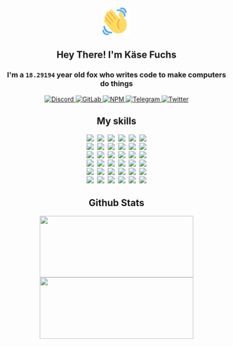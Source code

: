 <div><p align=center><img src=./resources/images/wave.gif width=64px height=64px></p><h2 align=center>Hey There! I'm Käse Fuchs</h2><h3 align=center>I'm a <code>18.29194</code> year old fox who writes code to make computers do things</h3><p align=center><a href=https://discord.com/users/507526681125322772><img alt=Discord src="https://img.shields.io/badge/Discord-5865F2?logo=discord&logoColor=white&style=flat-square#a94decf2bbd717265ff3b17e00ad39c1"> </a><a href=https://gitlab.com/kasefuchs><img alt=GitLab src="https://img.shields.io/badge/GitLab-330F63?logo=gitlab&logoColor=white&style=flat-square#a94decf2bbd717265ff3b17e00ad39c1"> </a><a href=https://npmjs.com/~kasefuchs><img alt=NPM src="https://img.shields.io/badge/NPM-CB3837?logo=npm&logoColor=white&style=flat-square#a94decf2bbd717265ff3b17e00ad39c1"> </a><a href=https://t.me/kasefuchs><img alt=Telegram src="https://img.shields.io/badge/Telegram-2CA5E0?logo=telegram&logoColor=white&style=flat-square#a94decf2bbd717265ff3b17e00ad39c1"> </a><a href=https://twitter.com/kasefuchs><img alt=Twitter src="https://img.shields.io/badge/Twitter-1DA1F2?logo=twitter&logoColor=white&style=flat-square#a94decf2bbd717265ff3b17e00ad39c1"></a></p><h2 align=center>My skills</h2><p align=center><a href=https://aws.amazon.com/ ><picture><source srcset="https://skillicons.dev/icons?i=aws&theme=dark#a94decf2bbd717265ff3b17e00ad39c1" media="(prefers-color-scheme: dark)"><source srcset="https://skillicons.dev/icons?i=aws&theme=light#a94decf2bbd717265ff3b17e00ad39c1" media="(prefers-color-scheme: light), (prefers-color-scheme: no-preference)"><img src="https://skillicons.dev/icons?i=aws&theme=light#a94decf2bbd717265ff3b17e00ad39c1"></picture></a>&nbsp;&nbsp;<a href=https://en.wikipedia.org/wiki/Bash_(Unix_shell)><picture><source srcset="https://skillicons.dev/icons?i=bash&theme=dark#a94decf2bbd717265ff3b17e00ad39c1" media="(prefers-color-scheme: dark)"><source srcset="https://skillicons.dev/icons?i=bash&theme=light#a94decf2bbd717265ff3b17e00ad39c1" media="(prefers-color-scheme: light), (prefers-color-scheme: no-preference)"><img src="https://skillicons.dev/icons?i=bash&theme=light#a94decf2bbd717265ff3b17e00ad39c1"></picture></a>&nbsp;&nbsp;<a href=https://discord.com/developers/docs><picture><source srcset="https://skillicons.dev/icons?i=bots&theme=dark#a94decf2bbd717265ff3b17e00ad39c1" media="(prefers-color-scheme: dark)"><source srcset="https://skillicons.dev/icons?i=bots&theme=light#a94decf2bbd717265ff3b17e00ad39c1" media="(prefers-color-scheme: light), (prefers-color-scheme: no-preference)"><img src="https://skillicons.dev/icons?i=bots&theme=light#a94decf2bbd717265ff3b17e00ad39c1"></picture></a>&nbsp;&nbsp;<a href=https://www.cloudflare.com/ ><picture><source srcset="https://skillicons.dev/icons?i=cloudflare&theme=dark#a94decf2bbd717265ff3b17e00ad39c1" media="(prefers-color-scheme: dark)"><source srcset="https://skillicons.dev/icons?i=cloudflare&theme=light#a94decf2bbd717265ff3b17e00ad39c1" media="(prefers-color-scheme: light), (prefers-color-scheme: no-preference)"><img src="https://skillicons.dev/icons?i=cloudflare&theme=light#a94decf2bbd717265ff3b17e00ad39c1"></picture></a>&nbsp;&nbsp;<a href=https://en.wikipedia.org/wiki/CSS><picture><source srcset="https://skillicons.dev/icons?i=css&theme=dark#a94decf2bbd717265ff3b17e00ad39c1" media="(prefers-color-scheme: dark)"><source srcset="https://skillicons.dev/icons?i=css&theme=light#a94decf2bbd717265ff3b17e00ad39c1" media="(prefers-color-scheme: light), (prefers-color-scheme: no-preference)"><img src="https://skillicons.dev/icons?i=css&theme=light#a94decf2bbd717265ff3b17e00ad39c1"></picture></a>&nbsp;&nbsp;<a href=https://www.docker.com/ ><picture><source srcset="https://skillicons.dev/icons?i=docker&theme=dark#a94decf2bbd717265ff3b17e00ad39c1" media="(prefers-color-scheme: dark)"><source srcset="https://skillicons.dev/icons?i=docker&theme=light#a94decf2bbd717265ff3b17e00ad39c1" media="(prefers-color-scheme: light), (prefers-color-scheme: no-preference)"><img src="https://skillicons.dev/icons?i=docker&theme=light#a94decf2bbd717265ff3b17e00ad39c1"></picture></a><br><a href=https://www.electronjs.org/ ><picture><source srcset="https://skillicons.dev/icons?i=electron&theme=dark#a94decf2bbd717265ff3b17e00ad39c1" media="(prefers-color-scheme: dark)"><source srcset="https://skillicons.dev/icons?i=electron&theme=light#a94decf2bbd717265ff3b17e00ad39c1" media="(prefers-color-scheme: light), (prefers-color-scheme: no-preference)"><img src="https://skillicons.dev/icons?i=electron&theme=light#a94decf2bbd717265ff3b17e00ad39c1"></picture></a>&nbsp;&nbsp;<a href=https://expressjs.com/ ><picture><source srcset="https://skillicons.dev/icons?i=express&theme=dark#a94decf2bbd717265ff3b17e00ad39c1" media="(prefers-color-scheme: dark)"><source srcset="https://skillicons.dev/icons?i=express&theme=light#a94decf2bbd717265ff3b17e00ad39c1" media="(prefers-color-scheme: light), (prefers-color-scheme: no-preference)"><img src="https://skillicons.dev/icons?i=express&theme=light#a94decf2bbd717265ff3b17e00ad39c1"></picture></a>&nbsp;&nbsp;<a href=https://www.figma.com/ ><picture><source srcset="https://skillicons.dev/icons?i=figma&theme=dark#a94decf2bbd717265ff3b17e00ad39c1" media="(prefers-color-scheme: dark)"><source srcset="https://skillicons.dev/icons?i=figma&theme=light#a94decf2bbd717265ff3b17e00ad39c1" media="(prefers-color-scheme: light), (prefers-color-scheme: no-preference)"><img src="https://skillicons.dev/icons?i=figma&theme=light#a94decf2bbd717265ff3b17e00ad39c1"></picture></a>&nbsp;&nbsp;<a href=https://firebase.google.com/ ><picture><source srcset="https://skillicons.dev/icons?i=firebase&theme=dark#a94decf2bbd717265ff3b17e00ad39c1" media="(prefers-color-scheme: dark)"><source srcset="https://skillicons.dev/icons?i=firebase&theme=light#a94decf2bbd717265ff3b17e00ad39c1" media="(prefers-color-scheme: light), (prefers-color-scheme: no-preference)"><img src="https://skillicons.dev/icons?i=firebase&theme=light#a94decf2bbd717265ff3b17e00ad39c1"></picture></a>&nbsp;&nbsp;<a href=https://flask.palletsprojects.com/ ><picture><source srcset="https://skillicons.dev/icons?i=flask&theme=dark#a94decf2bbd717265ff3b17e00ad39c1" media="(prefers-color-scheme: dark)"><source srcset="https://skillicons.dev/icons?i=flask&theme=light#a94decf2bbd717265ff3b17e00ad39c1" media="(prefers-color-scheme: light), (prefers-color-scheme: no-preference)"><img src="https://skillicons.dev/icons?i=flask&theme=light#a94decf2bbd717265ff3b17e00ad39c1"></picture></a>&nbsp;&nbsp;<a href=https://cloud.google.com/ ><picture><source srcset="https://skillicons.dev/icons?i=gcp&theme=dark#a94decf2bbd717265ff3b17e00ad39c1" media="(prefers-color-scheme: dark)"><source srcset="https://skillicons.dev/icons?i=gcp&theme=light#a94decf2bbd717265ff3b17e00ad39c1" media="(prefers-color-scheme: light), (prefers-color-scheme: no-preference)"><img src="https://skillicons.dev/icons?i=gcp&theme=light#a94decf2bbd717265ff3b17e00ad39c1"></picture></a><br><a href=https://git-scm.com/ ><picture><source srcset="https://skillicons.dev/icons?i=git&theme=dark#a94decf2bbd717265ff3b17e00ad39c1" media="(prefers-color-scheme: dark)"><source srcset="https://skillicons.dev/icons?i=git&theme=light#a94decf2bbd717265ff3b17e00ad39c1" media="(prefers-color-scheme: light), (prefers-color-scheme: no-preference)"><img src="https://skillicons.dev/icons?i=git&theme=light#a94decf2bbd717265ff3b17e00ad39c1"></picture></a>&nbsp;&nbsp;<a href=https://github.com/ ><picture><source srcset="https://skillicons.dev/icons?i=github&theme=dark#a94decf2bbd717265ff3b17e00ad39c1" media="(prefers-color-scheme: dark)"><source srcset="https://skillicons.dev/icons?i=github&theme=light#a94decf2bbd717265ff3b17e00ad39c1" media="(prefers-color-scheme: light), (prefers-color-scheme: no-preference)"><img src="https://skillicons.dev/icons?i=github&theme=light#a94decf2bbd717265ff3b17e00ad39c1"></picture></a>&nbsp;&nbsp;<a href=https://gitlab.com/ ><picture><source srcset="https://skillicons.dev/icons?i=gitlab&theme=dark#a94decf2bbd717265ff3b17e00ad39c1" media="(prefers-color-scheme: dark)"><source srcset="https://skillicons.dev/icons?i=gitlab&theme=light#a94decf2bbd717265ff3b17e00ad39c1" media="(prefers-color-scheme: light), (prefers-color-scheme: no-preference)"><img src="https://skillicons.dev/icons?i=gitlab&theme=light#a94decf2bbd717265ff3b17e00ad39c1"></picture></a>&nbsp;&nbsp;<a href=https://www.heroku.com/ ><picture><source srcset="https://skillicons.dev/icons?i=heroku&theme=dark#a94decf2bbd717265ff3b17e00ad39c1" media="(prefers-color-scheme: dark)"><source srcset="https://skillicons.dev/icons?i=heroku&theme=light#a94decf2bbd717265ff3b17e00ad39c1" media="(prefers-color-scheme: light), (prefers-color-scheme: no-preference)"><img src="https://skillicons.dev/icons?i=heroku&theme=light#a94decf2bbd717265ff3b17e00ad39c1"></picture></a>&nbsp;&nbsp;<a href=https://en.wikipedia.org/wiki/HTML><picture><source srcset="https://skillicons.dev/icons?i=html&theme=dark#a94decf2bbd717265ff3b17e00ad39c1" media="(prefers-color-scheme: dark)"><source srcset="https://skillicons.dev/icons?i=html&theme=light#a94decf2bbd717265ff3b17e00ad39c1" media="(prefers-color-scheme: light), (prefers-color-scheme: no-preference)"><img src="https://skillicons.dev/icons?i=html&theme=light#a94decf2bbd717265ff3b17e00ad39c1"></picture></a>&nbsp;&nbsp;<a href=https://en.wikipedia.org/wiki/JavaScript><picture><source srcset="https://skillicons.dev/icons?i=js&theme=dark#a94decf2bbd717265ff3b17e00ad39c1" media="(prefers-color-scheme: dark)"><source srcset="https://skillicons.dev/icons?i=js&theme=light#a94decf2bbd717265ff3b17e00ad39c1" media="(prefers-color-scheme: light), (prefers-color-scheme: no-preference)"><img src="https://skillicons.dev/icons?i=js&theme=light#a94decf2bbd717265ff3b17e00ad39c1"></picture></a><br><a href=https://en.wikipedia.org/wiki/Linux><picture><source srcset="https://skillicons.dev/icons?i=linux&theme=dark#a94decf2bbd717265ff3b17e00ad39c1" media="(prefers-color-scheme: dark)"><source srcset="https://skillicons.dev/icons?i=linux&theme=light#a94decf2bbd717265ff3b17e00ad39c1" media="(prefers-color-scheme: light), (prefers-color-scheme: no-preference)"><img src="https://skillicons.dev/icons?i=linux&theme=light#a94decf2bbd717265ff3b17e00ad39c1"></picture></a>&nbsp;&nbsp;<a href=https://mui.com/ ><picture><source srcset="https://skillicons.dev/icons?i=materialui&theme=dark#a94decf2bbd717265ff3b17e00ad39c1" media="(prefers-color-scheme: dark)"><source srcset="https://skillicons.dev/icons?i=materialui&theme=light#a94decf2bbd717265ff3b17e00ad39c1" media="(prefers-color-scheme: light), (prefers-color-scheme: no-preference)"><img src="https://skillicons.dev/icons?i=materialui&theme=light#a94decf2bbd717265ff3b17e00ad39c1"></picture></a>&nbsp;&nbsp;<a href=https://en.wikipedia.org/wiki/Markdown><picture><source srcset="https://skillicons.dev/icons?i=md&theme=dark#a94decf2bbd717265ff3b17e00ad39c1" media="(prefers-color-scheme: dark)"><source srcset="https://skillicons.dev/icons?i=md&theme=light#a94decf2bbd717265ff3b17e00ad39c1" media="(prefers-color-scheme: light), (prefers-color-scheme: no-preference)"><img src="https://skillicons.dev/icons?i=md&theme=light#a94decf2bbd717265ff3b17e00ad39c1"></picture></a>&nbsp;&nbsp;<a href=https://www.mongodb.com/ ><picture><source srcset="https://skillicons.dev/icons?i=mongodb&theme=dark#a94decf2bbd717265ff3b17e00ad39c1" media="(prefers-color-scheme: dark)"><source srcset="https://skillicons.dev/icons?i=mongodb&theme=light#a94decf2bbd717265ff3b17e00ad39c1" media="(prefers-color-scheme: light), (prefers-color-scheme: no-preference)"><img src="https://skillicons.dev/icons?i=mongodb&theme=light#a94decf2bbd717265ff3b17e00ad39c1"></picture></a>&nbsp;&nbsp;<a href=https://www.mysql.com/ ><picture><source srcset="https://skillicons.dev/icons?i=mysql&theme=dark#a94decf2bbd717265ff3b17e00ad39c1" media="(prefers-color-scheme: dark)"><source srcset="https://skillicons.dev/icons?i=mysql&theme=light#a94decf2bbd717265ff3b17e00ad39c1" media="(prefers-color-scheme: light), (prefers-color-scheme: no-preference)"><img src="https://skillicons.dev/icons?i=mysql&theme=light#a94decf2bbd717265ff3b17e00ad39c1"></picture></a>&nbsp;&nbsp;<a href=https://nextjs.org/ ><picture><source srcset="https://skillicons.dev/icons?i=nextjs&theme=dark#a94decf2bbd717265ff3b17e00ad39c1" media="(prefers-color-scheme: dark)"><source srcset="https://skillicons.dev/icons?i=nextjs&theme=light#a94decf2bbd717265ff3b17e00ad39c1" media="(prefers-color-scheme: light), (prefers-color-scheme: no-preference)"><img src="https://skillicons.dev/icons?i=nextjs&theme=light#a94decf2bbd717265ff3b17e00ad39c1"></picture></a><br><a href=https://nodejs.org/en/ ><picture><source srcset="https://skillicons.dev/icons?i=nodejs&theme=dark#a94decf2bbd717265ff3b17e00ad39c1" media="(prefers-color-scheme: dark)"><source srcset="https://skillicons.dev/icons?i=nodejs&theme=light#a94decf2bbd717265ff3b17e00ad39c1" media="(prefers-color-scheme: light), (prefers-color-scheme: no-preference)"><img src="https://skillicons.dev/icons?i=nodejs&theme=light#a94decf2bbd717265ff3b17e00ad39c1"></picture></a>&nbsp;&nbsp;<a href=https://www.postgresql.org/ ><picture><source srcset="https://skillicons.dev/icons?i=postgres&theme=dark#a94decf2bbd717265ff3b17e00ad39c1" media="(prefers-color-scheme: dark)"><source srcset="https://skillicons.dev/icons?i=postgres&theme=light#a94decf2bbd717265ff3b17e00ad39c1" media="(prefers-color-scheme: light), (prefers-color-scheme: no-preference)"><img src="https://skillicons.dev/icons?i=postgres&theme=light#a94decf2bbd717265ff3b17e00ad39c1"></picture></a>&nbsp;&nbsp;<a href=https://learn.microsoft.com/en-us/powershell/ ><picture><source srcset="https://skillicons.dev/icons?i=powershell&theme=dark#a94decf2bbd717265ff3b17e00ad39c1" media="(prefers-color-scheme: dark)"><source srcset="https://skillicons.dev/icons?i=powershell&theme=light#a94decf2bbd717265ff3b17e00ad39c1" media="(prefers-color-scheme: light), (prefers-color-scheme: no-preference)"><img src="https://skillicons.dev/icons?i=powershell&theme=light#a94decf2bbd717265ff3b17e00ad39c1"></picture></a>&nbsp;&nbsp;<a href=https://www.python.org/ ><picture><source srcset="https://skillicons.dev/icons?i=py&theme=dark#a94decf2bbd717265ff3b17e00ad39c1" media="(prefers-color-scheme: dark)"><source srcset="https://skillicons.dev/icons?i=py&theme=light#a94decf2bbd717265ff3b17e00ad39c1" media="(prefers-color-scheme: light), (prefers-color-scheme: no-preference)"><img src="https://skillicons.dev/icons?i=py&theme=light#a94decf2bbd717265ff3b17e00ad39c1"></picture></a>&nbsp;&nbsp;<a href=https://www.raspberrypi.org/ ><picture><source srcset="https://skillicons.dev/icons?i=raspberrypi&theme=dark#a94decf2bbd717265ff3b17e00ad39c1" media="(prefers-color-scheme: dark)"><source srcset="https://skillicons.dev/icons?i=raspberrypi&theme=light#a94decf2bbd717265ff3b17e00ad39c1" media="(prefers-color-scheme: light), (prefers-color-scheme: no-preference)"><img src="https://skillicons.dev/icons?i=raspberrypi&theme=light#a94decf2bbd717265ff3b17e00ad39c1"></picture></a>&nbsp;&nbsp;<a href=https://reactjs.org/ ><picture><source srcset="https://skillicons.dev/icons?i=react&theme=dark#a94decf2bbd717265ff3b17e00ad39c1" media="(prefers-color-scheme: dark)"><source srcset="https://skillicons.dev/icons?i=react&theme=light#a94decf2bbd717265ff3b17e00ad39c1" media="(prefers-color-scheme: light), (prefers-color-scheme: no-preference)"><img src="https://skillicons.dev/icons?i=react&theme=light#a94decf2bbd717265ff3b17e00ad39c1"></picture></a><br><a href=https://redux.js.org/ ><picture><source srcset="https://skillicons.dev/icons?i=redux&theme=dark#a94decf2bbd717265ff3b17e00ad39c1" media="(prefers-color-scheme: dark)"><source srcset="https://skillicons.dev/icons?i=redux&theme=light#a94decf2bbd717265ff3b17e00ad39c1" media="(prefers-color-scheme: light), (prefers-color-scheme: no-preference)"><img src="https://skillicons.dev/icons?i=redux&theme=light#a94decf2bbd717265ff3b17e00ad39c1"></picture></a>&nbsp;&nbsp;<a href=https://en.wikipedia.org/wiki/Regular_expression><picture><source srcset="https://skillicons.dev/icons?i=regex&theme=dark#a94decf2bbd717265ff3b17e00ad39c1" media="(prefers-color-scheme: dark)"><source srcset="https://skillicons.dev/icons?i=regex&theme=light#a94decf2bbd717265ff3b17e00ad39c1" media="(prefers-color-scheme: light), (prefers-color-scheme: no-preference)"><img src="https://skillicons.dev/icons?i=regex&theme=light#a94decf2bbd717265ff3b17e00ad39c1"></picture></a>&nbsp;&nbsp;<a href=https://en.wikipedia.org/wiki/Sass_(stylesheet_language)><picture><source srcset="https://skillicons.dev/icons?i=sass&theme=dark#a94decf2bbd717265ff3b17e00ad39c1" media="(prefers-color-scheme: dark)"><source srcset="https://skillicons.dev/icons?i=sass&theme=light#a94decf2bbd717265ff3b17e00ad39c1" media="(prefers-color-scheme: light), (prefers-color-scheme: no-preference)"><img src="https://skillicons.dev/icons?i=sass&theme=light#a94decf2bbd717265ff3b17e00ad39c1"></picture></a>&nbsp;&nbsp;<a href=https://www.typescriptlang.org/ ><picture><source srcset="https://skillicons.dev/icons?i=ts&theme=dark#a94decf2bbd717265ff3b17e00ad39c1" media="(prefers-color-scheme: dark)"><source srcset="https://skillicons.dev/icons?i=ts&theme=light#a94decf2bbd717265ff3b17e00ad39c1" media="(prefers-color-scheme: light), (prefers-color-scheme: no-preference)"><img src="https://skillicons.dev/icons?i=ts&theme=light#a94decf2bbd717265ff3b17e00ad39c1"></picture></a>&nbsp;&nbsp;<a href=https://unity.com/ ><picture><source srcset="https://skillicons.dev/icons?i=unity&theme=dark#a94decf2bbd717265ff3b17e00ad39c1" media="(prefers-color-scheme: dark)"><source srcset="https://skillicons.dev/icons?i=unity&theme=light#a94decf2bbd717265ff3b17e00ad39c1" media="(prefers-color-scheme: light), (prefers-color-scheme: no-preference)"><img src="https://skillicons.dev/icons?i=unity&theme=light#a94decf2bbd717265ff3b17e00ad39c1"></picture></a>&nbsp;&nbsp;<a href=https://workers.cloudflare.com/ ><picture><source srcset="https://skillicons.dev/icons?i=workers&theme=dark#a94decf2bbd717265ff3b17e00ad39c1" media="(prefers-color-scheme: dark)"><source srcset="https://skillicons.dev/icons?i=workers&theme=light#a94decf2bbd717265ff3b17e00ad39c1" media="(prefers-color-scheme: light), (prefers-color-scheme: no-preference)"><img src="https://skillicons.dev/icons?i=workers&theme=light#a94decf2bbd717265ff3b17e00ad39c1"></picture></a><br></p><h2 align=center>Github Stats</h2><p align=center><picture><source srcset="https://github-readme-stats-kasefuchs.vercel.app/api/?count_private=true&hide_border=true&hide_rank=true&line_height=20&hide_title=true&username=Kasefuchs&theme=dark#a94decf2bbd717265ff3b17e00ad39c1" media="(prefers-color-scheme: dark)"><source srcset="https://github-readme-stats-kasefuchs.vercel.app/api/?count_private=true&hide_border=true&hide_rank=true&line_height=20&hide_title=true&username=Kasefuchs&theme=light#a94decf2bbd717265ff3b17e00ad39c1" media="(prefers-color-scheme: light), (prefers-color-scheme: no-preference)"><img align=middle width=350 height=140 src="https://github-readme-stats-kasefuchs.vercel.app/api/?count_private=true&hide_border=true&hide_rank=true&line_height=20&hide_title=true&username=Kasefuchs&theme=light#a94decf2bbd717265ff3b17e00ad39c1"></picture><picture><source srcset="https://github-readme-stats-kasefuchs.vercel.app/api/top-langs/?count_private=true&hide_border=true&layout=compact&username=Kasefuchs&theme=dark#a94decf2bbd717265ff3b17e00ad39c1" media="(prefers-color-scheme: dark)"><source srcset="https://github-readme-stats-kasefuchs.vercel.app/api/top-langs/?count_private=true&hide_border=true&layout=compact&username=Kasefuchs&theme=light#a94decf2bbd717265ff3b17e00ad39c1" media="(prefers-color-scheme: light), (prefers-color-scheme: no-preference)"><img align=middle width=350 height=140 src="https://github-readme-stats-kasefuchs.vercel.app/api/top-langs/?count_private=true&hide_border=true&layout=compact&username=Kasefuchs&theme=light#a94decf2bbd717265ff3b17e00ad39c1"></picture></p><img src="https://hit.yhype.me/github/profile?user_id=64592097#a94decf2bbd717265ff3b17e00ad39c1" alt=""></div>